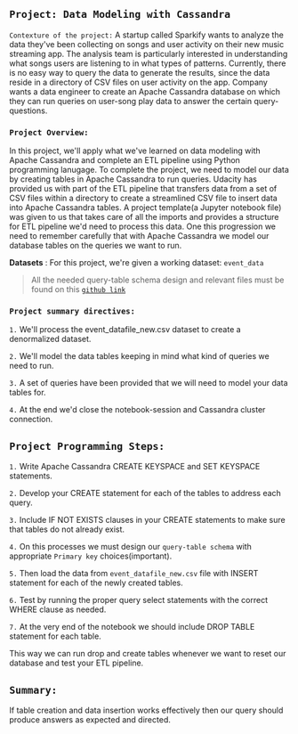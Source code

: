 
## `Project: Data Modeling with Cassandra`

`Contexture of the project:` A startup called Sparkify wants to analyze the data they've been collecting on songs and user activity on their new music streaming app. The analysis team is particularly interested in understanding what songs users are listening to in what types of patterns. Currently, there is no easy way to query the data to generate the results, since the data reside in a directory of CSV files on user activity on the app. Company wants a data engineer to create an Apache Cassandra database on which they can run queries on user-song play data to answer the certain query-questions.

### `Project Overview:`
In this project, we'll apply what we've learned on data modeling with Apache Cassandra and complete an ETL pipeline using Python programming lanugage. To complete the project, we need to model our data by creating tables in Apache Cassandra to run queries. Udacity has provided us with part of the ETL pipeline that transfers data from a set of CSV files within a directory to create a streamlined CSV file to insert data into Apache Cassandra tables. A project template(a Jupyter notebook file) was given to us that takes care of all the imports and provides a structure for ETL pipeline we'd need to process this data. One this progression we need to remember carefully that with Apache Cassandra we model our database tables on the queries we want to run.

**Datasets** : For this project, we're given a working dataset: `event_data`
> All the needed query-table schema design and relevant files must be found on this [`github link`](https://github.com/farhadkpx/DEND-Data-Engneering-Nano-Degree-/tree/main/Data-Modeling-with-Apache-Cassandra)

### `Project summary directives:`
`1.` We'll process the event_datafile_new.csv dataset to create a denormalized dataset.

`2.` We'll model the data tables keeping in mind what kind of queries we need to run.

`3.` A set of queries have been provided that we will need to model your data tables for.

`4.` At the end we'd close the notebook-session and Cassandra cluster connection.


## `Project Programming Steps:`
`1.` Write Apache Cassandra CREATE KEYSPACE and SET KEYSPACE statements.

`2.` Develop your CREATE statement for each of the tables to address each query.

`3.` Include IF NOT EXISTS clauses in your CREATE statements to make sure that tables do not already exist. 

`4.` On this processes we must design our `query-table schema` with appropriate `Primary key` choices(important).

`5.` Then load the data from `event_datafile_new.csv` file with INSERT statement for each of the newly created tables.

`6.` Test by running the proper query select statements with the correct WHERE clause as needed.

`7.` At the very end of the notebook we should include DROP TABLE statement for each table.

This way we can run drop and create tables whenever we want to reset our database and test your ETL pipeline.


## `Summary: `
If table creation and data insertion works effectively then our query should produce answers as expected and directed.


